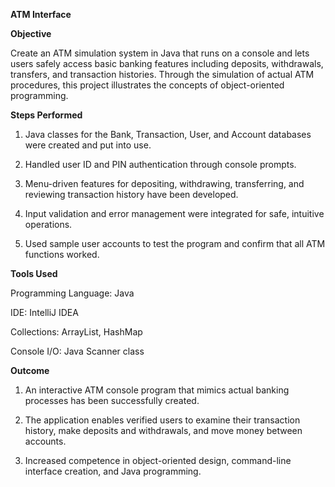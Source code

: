 **ATM Interface**

**Objective**

Create an ATM simulation system in Java that runs on a console and lets users safely access basic banking features including deposits, withdrawals, transfers, and transaction histories.  Through the simulation of actual ATM procedures, this project illustrates the concepts of object-oriented programming.

**Steps Performed**

1) Java classes for the Bank, Transaction, User, and Account databases were created and put into use.

2) Handled user ID and PIN authentication through console prompts.

3) Menu-driven features for depositing, withdrawing, transferring, and reviewing transaction history have been developed.

4) Input validation and error management were integrated for safe, intuitive operations.

5) Used sample user accounts to test the program and confirm that all ATM functions worked.

**Tools Used**

Programming Language: Java 

IDE: IntelliJ IDEA

Collections: ArrayList, HashMap

Console I/O: Java Scanner class

**Outcome**

1) An interactive ATM console program that mimics actual banking processes has been successfully created.

2) The application enables verified users to examine their transaction history, make deposits and withdrawals, and move money between accounts.

3) Increased competence in object-oriented design, command-line interface creation, and Java programming.
